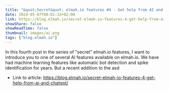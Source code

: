 ```yaml
---
title: "&quot;Secret&quot; elmah.io features #4 - Get help from AI and ChatGPT"
date: 2024-05-07T08:01:33+02:00
link: https://blog.elmah.io/secret-elmah-io-features-4-get-help-from-ai-and-chatgpt/
showShare: false
showReadTime: false
thumbnail: images/ai.png
tags: ["blog.elmah.io"]
---
```

In this fourth post in the series of "secret" elmah.io features, I want to introduce you to one of several AI features available on elmah.io. We have had machine learning features like automatic bot detection and spike identification for years. But a recent addition to the asd

- Link to article: https://blog.elmah.io/secret-elmah-io-features-4-get-help-from-ai-and-chatgpt/